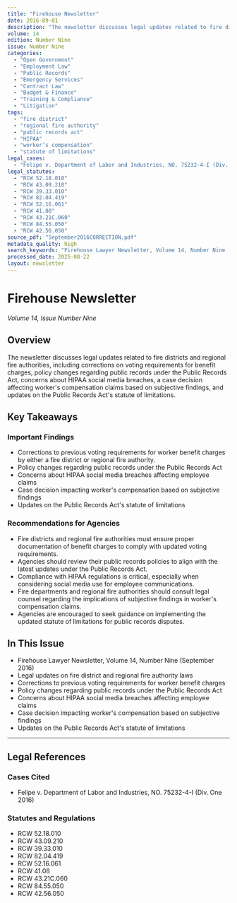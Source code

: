 ```yaml
---
title: "Firehouse Newsletter"
date: 2016-09-01
description: "The newsletter discusses legal updates related to fire districts and regional fire authorities, including corrections on voting requirements for benefit charges, policy changes regarding public records under the Public Records Act, concerns about HIPAA social media breaches, a case decision affecting worker's compensation claims based on subjective findings, and updates on the Public Records Act's statute of limitations."
volume: 14
edition: Number Nine
issue: Number Nine
categories:
  - "Open Government"
  - "Employment Law"
  - "Public Records"
  - "Emergency Services"
  - "Contract Law"
  - "Budget & Finance"
  - "Training & Compliance"
  - "Litigation"
tags:
  - "fire district"
  - "regional fire authority"
  - "public records act"
  - "HIPAA"
  - "worker’s compensation"
  - "statute of limitations"
legal_cases:
  - "Felipe v. Department of Labor and Industries, NO. 75232-4-I (Div. One 2016)"
legal_statutes:
  - "RCW 52.18.010"
  - "RCW 43.09.210"
  - "RCW 39.33.010"
  - "RCW 82.04.419"
  - "RCW 52.16.061"
  - "RCW 41.08"
  - "RCW 43.21C.060"
  - "RCW 84.55.050"
  - "RCW 42.56.050"
source_pdf: "September2016CORRECTION.pdf"
metadata_quality: high
search_keywords: "Firehouse Lawyer Newsletter, Volume 14, Number Nine (September 2016). Legal updates on fire district and regional fire authority laws. Corrections to previous voting requirements for worker benefit ch..."
processed_date: 2025-08-22
layout: newsletter
---
```


# Firehouse Newsletter

*Volume 14, Issue Number Nine*

## Overview

The newsletter discusses legal updates related to fire districts and regional fire authorities, including corrections on voting requirements for benefit charges, policy changes regarding public records under the Public Records Act, concerns about HIPAA social media breaches, a case decision affecting worker's compensation claims based on subjective findings, and updates on the Public Records Act's statute of limitations.

## Key Takeaways

### Important Findings

- Corrections to previous voting requirements for worker benefit charges by either a fire district or regional fire authority.
- Policy changes regarding public records under the Public Records Act
- Concerns about HIPAA social media breaches affecting employee claims
- Case decision impacting worker's compensation based on subjective findings
- Updates on the Public Records Act's statute of limitations

### Recommendations for Agencies

- Fire districts and regional fire authorities must ensure proper documentation of benefit charges to comply with updated voting requirements.
- Agencies should review their public records policies to align with the latest updates under the Public Records Act.
- Compliance with HIPAA regulations is critical, especially when considering social media use for employee communications.
- Fire departments and regional fire authorities should consult legal counsel regarding the implications of subjective findings in worker's compensation claims.
- Agencies are encouraged to seek guidance on implementing the updated statute of limitations for public records disputes.

## In This Issue

- Firehouse Lawyer Newsletter, Volume 14, Number Nine (September 2016)
- Legal updates on fire district and regional fire authority laws
- Corrections to previous voting requirements for worker benefit charges
- Policy changes regarding public records under the Public Records Act
- Concerns about HIPAA social media breaches affecting employee claims
- Case decision impacting worker's compensation based on subjective findings
- Updates on the Public Records Act's statute of limitations

---

## Legal References

### Cases Cited

- Felipe v. Department of Labor and Industries, NO. 75232-4-I (Div. One 2016)

### Statutes and Regulations

- RCW 52.18.010
- RCW 43.09.210
- RCW 39.33.010
- RCW 82.04.419
- RCW 52.16.061
- RCW 41.08
- RCW 43.21C.060
- RCW 84.55.050
- RCW 42.56.050

